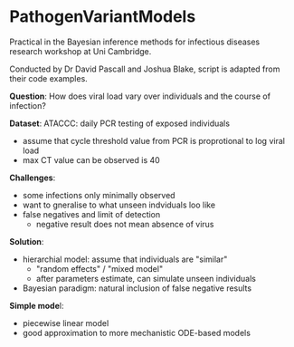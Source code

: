 # PathogenVariantModels

Practical in the Bayesian inference methods for infectious diseases research workshop at Uni Cambridge.

Conducted by Dr David Pascall and Joshua Blake, script is adapted from their code examples.

**Question**: How does viral load vary over individuals and the course of infection?

**Dataset**: ATACCC: daily PCR testing of exposed individuals
- assume that cycle threshold value from PCR is proprotional to log viral load
- max CT value can be observed is 40

**Challenges**:
- some infections only minimally observed
- want to gneralise to what unseen indviduals loo like
- false negatives and limit of detection
	- negative result does not mean absence of virus

**Solution**:
- hierarchial model: assume that individuals are "similar"
	- "random effects" / "mixed model"
	- after parameters estimate, can simulate unseen individuals
- Bayesian paradigm: natural inclusion of false negative results

**Simple mode**l:
- piecewise linear model
- good approximation to more mechanistic ODE-based models